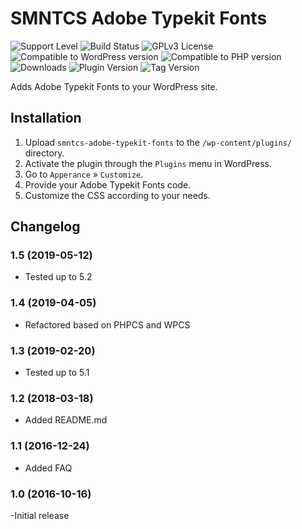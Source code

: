 # SMNTCS Adobe Typekit Fonts

![Support Level](https://img.shields.io/badge/support-active-green.svg)
![Build Status](https://github.com/nielslange/smntcs-adobe-typekit-fonts/actions/workflows/test.yml/badge.svg)
![GPLv3 License](https://img.shields.io/github/license/nielslange/smntcs-adobe-typekit-fonts.svg)
![Compatible to WordPress version](https://plugintests.com/plugins/smntcs-adobe-typekit-fonts/wp-badge.svg)
![Compatible to PHP version](https://plugintests.com/plugins/smntcs-adobe-typekit-fonts/php-badge.svg)
![Downloads](https://img.shields.io/wordpress/plugin/dt/smntcs-adobe-typekit-fonts.svg)
![Plugin Version](https://img.shields.io/wordpress/plugin/v/smntcs-adobe-typekit-fonts.svg)
![Tag Version](https://img.shields.io/github/tag/nielslange/smntcs-adobe-typekit-fonts.svg)

Adds Adobe Typekit Fonts to your WordPress site.

## Installation

1. Upload `smntcs-adobe-typekit-fonts` to the `/wp-content/plugins/` directory.
2. Activate the plugin through the `Plugins` menu in WordPress.
3. Go to `Apperance` » `Customize`.
4. Provide your Adobe Typekit Fonts code.
5. Customize the CSS according to your needs.

## Changelog

### 1.5 (2019-05-12)

- Tested up to 5.2

### 1.4 (2019-04-05)

- Refactored based on PHPCS and WPCS

### 1.3 (2019-02-20)

- Tested up to 5.1

### 1.2 (2018-03-18)

- Added README.md

### 1.1 (2016-12-24)

- Added FAQ

### 1.0 (2016-10-16)

-Initial release
